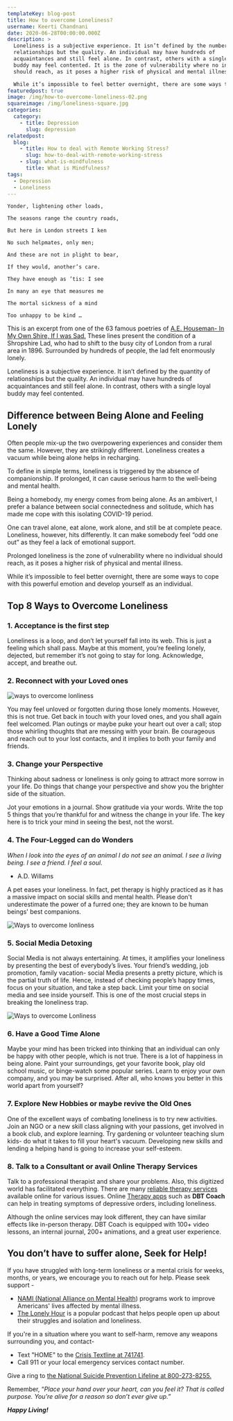 ```yaml
---
templateKey: blog-post
title: How to overcome Loneliness?
username: Keerti Chandnani
date: 2020-06-28T00:00:00.000Z
description: >
  Loneliness is a subjective experience. It isn’t defined by the number of
  relationships but the quality. An individual may have hundreds of
  acquaintances and still feel alone. In contrast, others with a single loyal
  buddy may feel contented. It is the zone of vulnerability where no individual
  should reach, as it poses a higher risk of physical and mental illness. 

  While it’s impossible to feel better overnight, there are some ways to cope with this powerful emotion and develop yourself as an individual.
featuredpost: true
image: /img/how-to-overcome-loneliness-02.png
squareimage: /img/loneliness-square.jpg
categories:
  category:
    - title: Depression
      slug: depression
relatedpost:
  blog:
    - title: How to deal with Remote Working Stress?
      slug: how-to-deal-with-remote-working-stress
    - slug: what-is-mindfulness
      title: What is Mindfulness?
tags:
  - Depression
  - Loneliness
---
```

<!--StartFragment-->

`Yonder, lightening other loads,`

`The seasons range the country roads,`

`But here in London streets I ken`

`No such helpmates, only men;`

`And these are not in plight to bear,`

`If they would, another’s care.`

`They have enough as ’tis: I see`

`In many an eye that measures me`

`The mortal sickness of a mind`

`Too unhappy to be kind …`

<!--EndFragment-->



<!--StartFragment-->

This is an excerpt from one of the 63 famous poetries of [A.E. Houseman- In My Own Shire, If I was Sad.](https://interestingliterature.com/2017/04/03/the-best-a-e-housman-poems-everyone-should-read/) These lines present the condition of a Shropshire Lad, who had to shift to the busy city of London from a rural area in 1896. Surrounded by hundreds of people, the lad felt enormously lonely.

Loneliness is a subjective experience. It isn’t defined by the quantity of relationships but the quality. An individual may have hundreds of acquaintances and still feel alone. In contrast, others with a single loyal buddy may feel contented.

<!--StartFragment-->

## **Difference between Being Alone and Feeling Lonely**

<!--StartFragment-->

Often people mix-up the two overpowering experiences and consider them the same. However, they are strikingly different. Loneliness creates a vacuum while being alone helps in recharging.

To define in simple terms, loneliness is triggered by the absence of companionship. If prolonged, it can cause serious harm to the well-being and mental health.

Being a homebody, my energy comes from being alone. As an ambivert, I prefer a balance between social connectedness and solitude, which has made me cope with this isolating COVID-19 period.

One can travel alone, eat alone, work alone, and still be at complete peace. Loneliness, however, hits differently. It can make somebody feel “odd one out” as they feel a lack of emotional support.

Prolonged loneliness is the zone of vulnerability where no individual should reach, as it poses a higher risk of physical and mental illness.

While it’s impossible to feel better overnight, there are some ways to cope with this powerful emotion and develop yourself as an individual.

<!--StartFragment-->

## Top 8 Ways to Overcome Loneliness

<!--StartFragment-->

### 1. Acceptance is the first step

Loneliness is a loop, and don’t let yourself fall into its web. This is just a feeling which shall pass. Maybe at this moment, you’re feeling lonely, dejected, but remember it’s not going to stay for long. Acknowledge, accept, and breathe out.

<!--StartFragment-->

### **2. Reconnect with your Loved ones**

![ways to overcome lonliness](/img/reconnect.png "Reconnect with your loved ones")

<!--EndFragment--><!--StartFragment-->

You may feel unloved or forgotten during those lonely moments. However, this is not true. Get back in touch with your loved ones, and you shall again feel welcomed. Plan outings or maybe puke your heart out over a call; stop those whirling thoughts that are messing with your brain. Be courageous and reach out to your lost contacts, and it implies to both your family and friends.

### 3. Change your Perspective

Thinking about sadness or loneliness is only going to attract more sorrow in your life. Do things that change your perspective and show you the brighter side of the situation.

Jot your emotions in a journal. Show gratitude via your words. Write the top 5 things that you’re thankful for and witness the change in your life. The key here is to trick your mind in seeing the best, not the worst.

### 4.  The Four-Legged can do Wonders

*When I look into the eyes of an animal I do not see an animal. I see a living being. I see a friend. I feel a soul.*

* A.D. Willams

A pet eases your loneliness. In fact, pet therapy is highly practiced as it has a massive impact on social skills and mental health. Please don't underestimate the power of a furred one; they are known to be human beings' best companions.

![Ways to overcome lonliness](/img/pets.png "Play with your pet")

<!--StartFragment-->

### 5. Social Media Detoxing

<!--StartFragment-->

Social Media is not always entertaining. At times, it amplifies your loneliness by presenting the best of everybody’s lives. Your friend’s wedding, job promotion, family vacation- social Media presents a pretty picture, which is the partial truth of life. Hence, instead of checking people’s happy times, focus on your situation, and take a step back. Limit your time on social media and see inside yourself. This is one of the most crucial steps in breaking the loneliness trap.

![Ways to overcome Lonliness](/img/social.png "Social Media Detoxing")

<!--EndFragment--><!--StartFragment-->

### 6. Have a Good Time Alone

Maybe your mind has been tricked into thinking that an individual can only be happy with other people, which is not true. There is a lot of happiness in being alone. Paint your surroundings, get your favorite book, play old school music, or binge-watch some popular series. Learn to enjoy your own company, and you may be surprised. After all, who knows you better in this world apart from yourself?

### 7. Explore New Hobbies or maybe revive the Old Ones

One of the excellent ways of combating loneliness is to try new activities. Join an NGO or a new skill class aligning with your passions, get involved in a book club, and explore learning. Try gardening or volunteer teaching slum kids- do what it takes to fill your heart's vacuum. Developing new skills and lending a helping hand is going to increase your self-esteem.

### 8. Talk to a Consultant or avail Online Therapy Services

Talk to a professional therapist and share your problems. Also, this digitized world has facilitated everything. There are many [reliable therapy services](https://www.swasth.co/) available online for various issues. Online [Therapy apps](https://www.swasth.co/dbt-coach/) such as **DBT Coach** can help in treating symptoms of depressive orders, including loneliness.

Although the online services may look different, they can have similar effects like in-person therapy. DBT Coach is equipped with 100+ video lessons, an internal journal, 200+ animations, and a great user experience.

## You don’t have to suffer alone, Seek for Help!

If you have struggled with long-term loneliness or a mental crisis for weeks, months, or years, we encourage you to reach out for help. Please seek support -

* [NAMI (National Alliance on Mental Health](https://www.nami.org/Find-Support/NAMI-Programs)) programs work to improve Americans' lives affected by mental illness.
* [The Lonely Hour](https://www.thelonelyhour.com/) is a popular podcast that helps people open up about their struggles and isolation and loneliness.

If you're in a situation where you want to self-harm, remove any weapons surrounding you, and contact-

* Text "HOME" to the [Crisis Textline at 741741](https://www.crisistextline.org/?gclid=EAIaIQobChMIsPDQrdXH5wIVBRx9Ch1YdQjIEAAYASAAEgJ_1_D_BwE).
* Call 911 or your local emergency services contact number.

Give a ring to [the National Suicide Prevention Lifeline at 800-273-8255.](https://suicidepreventionlifeline.org/)

Remember, “*Place your hand over your heart, can you feel it? That is called purpose. You’re alive for a reason so don’t ever give up.”*

***Happy Living!***

<!--EndFragment-->

<!--EndFragment-->

<!--EndFragment-->

<!--EndFragment-->

<!--EndFragment-->

<!--EndFragment-->

<!--EndFragment-->

<!--EndFragment-->